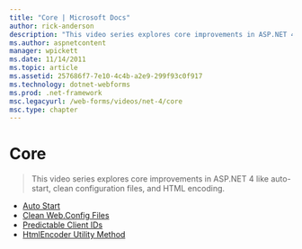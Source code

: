 ```yaml
---
title: "Core | Microsoft Docs"
author: rick-anderson
description: "This video series explores core improvements in ASP.NET 4 like auto-start, clean configuration files, and HTML encoding."
ms.author: aspnetcontent
manager: wpickett
ms.date: 11/14/2011
ms.topic: article
ms.assetid: 257686f7-7e10-4c4b-a2e9-299f93c0f917
ms.technology: dotnet-webforms
ms.prod: .net-framework
msc.legacyurl: /web-forms/videos/net-4/core
msc.type: chapter
---
```

Core
====================
> This video series explores core improvements in ASP.NET 4 like auto-start, clean configuration files, and HTML encoding.


- [Auto Start](aspnet-4-quick-hit-auto-start.md)
- [Clean Web.Config Files](aspnet-4-quick-hit-clean-webconfig-files.md)
- [Predictable Client IDs](aspnet-4-quick-hit-predictable-client-ids.md)
- [HtmlEncoder Utility Method](aspnet-4-quick-hit-the-htmlencoder-utility-method.md)